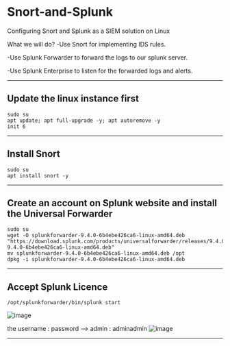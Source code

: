 # Snort-and-Splunk
Configuring Snort and Splunk as a SIEM solution on Linux

What we will do?
 -Use Snort for implementing IDS rules.
 
 -Use Splunk Forwarder to forward the logs to our splunk server.
 
 -Use Splunk Enterprise to listen for the forwarded logs and alerts.
 
--------------------------------------------------------

## Update the linux instance first

    sudo su
    apt update; apt full-upgrade -y; apt autoremove -y
    init 6
---------------------------------------------------------
## Install Snort

    sudo su
    apt install snort -y
----------------------------------------------------------
## Create an account on Splunk website and install the Universal Forwarder

    sudo su
    wget -O splunkforwarder-9.4.0-6b4ebe426ca6-linux-amd64.deb "https://download.splunk.com/products/universalforwarder/releases/9.4.0/linux/splunkforwarder-9.4.0-6b4ebe426ca6-linux-amd64.deb"
    mv splunkforwarder-9.4.0-6b4ebe426ca6-linux-amd64.deb /opt
    dpkg -i splunkforwarder-9.4.0-6b4ebe426ca6-linux-amd64.deb
----------------------------------------------------------
## Accept Splunk Licence
  
    /opt/splunkforwarder/bin/splunk start

  ![image](https://github.com/user-attachments/assets/fedbbef5-edc9-41ec-936d-2fa3ee762a1a)
   
the username : password --> admin : adminadmin
    ![image](https://github.com/user-attachments/assets/701ea81e-4d86-4e0b-ad18-bb1cf2269fdf)

-------------------------------------------------------
